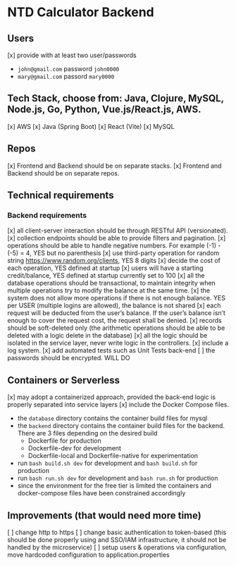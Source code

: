 # NTD Calculator Backend

## Users

[x] provide with at least two user/passwords

- `john@gmail.com` password `john0000`
- `mary@gmail.com` passord `mary0000`

## Tech Stack, choose from: Java, Clojure, MySQL, Node.js, Go, Python, Vue.js/React.js, AWS.

[x] AWS 
[x] Java (Spring Boot)
[x] React (Vite)
[x] MySQL

## Repos

[x] Frontend and Backend should be on separate stacks.
[x] Frontend and Backend should be on separate repos.

## Technical requirements

### Backend requirements

[x] all client-server interaction should be through RESTful API (versionated).
[x] collection endpoints should be able to provide filters and pagination.
[x] operations should be able to handle negative numbers. For example (-1) - (-5) = 4, YES but no parenthesis 
[x] use third-party operation for random string https://www.random.org/clients, YES 8 digits
[x] decide the cost of each operation, YES defined at startup
[x] users will have a starting credit/balance, YES defined at startup currently set to 100
[x] all the database operations should be transactional, to maintain integrity when multiple operations try to modify the balance at the same time.
[x] the system does not allow more operations if there is not enough balance. YES per USER (multiple logins are allowed), the balance is not shared
[x] each request will be deducted from the user’s balance. If the user’s balance isn’t enough to cover the request cost, the request shall be denied.
[x] records should be soft-deleted only (the arithmetic operations should be able to be deleted with a logic delete in the database)
[x] all the logic should be isolated in the service layer, never write logic in the controllers.
[x] include a log system.
[x] add automated tests such as Unit Tests back-end
[ ] the passwords should be encrypted. WILL DO

## Containers or Serverless

[x] may adopt a containerized approach, provided the back-end logic is properly separated into service layers
[x] include the Docker Compose files.

- the `database` directory contains the container build files for mysql
- the `backend` directory contains the container build files for the backend. There are 3 files depending on the desired build
    - Dockerfile for production
    - Dockerfile-dev for development
    - Dockerfile-local and Dockerfile-native for experimentation
- run `bash build.sh dev` for development and `bash build.sh` for production
- run `bash run.sh dev` for development and `bash run.sh` for production
- since the environment for the free tier is limited the containers and docker-compose files have been constrained accordingly

## Improvements (that would need more time)

[ ] change http to https
[ ] change basic authentication to token-based (this should be done properly using and SSO/IAM infrastructure, it should not be handled by the microservice)
[ ] setup users & operations via configuration, move hardcoded configuration to application.properties

